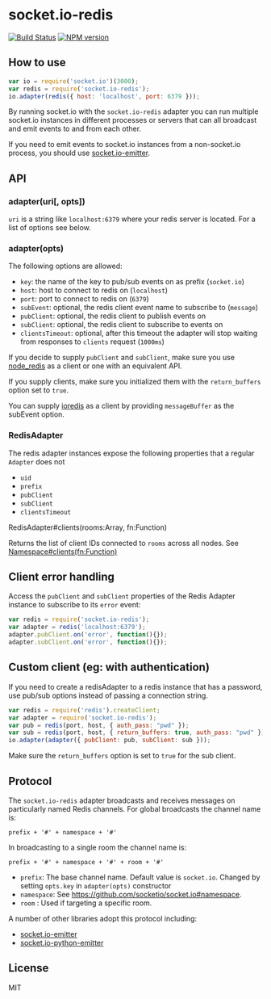 # socket.io-redis

[![Build Status](https://travis-ci.org/socketio/socket.io-redis.svg?branch=master)](https://travis-ci.org/socketio/socket.io-redis)
[![NPM version](https://badge.fury.io/js/socket.io-redis.svg)](http://badge.fury.io/js/socket.io-redis)

## How to use

```js
var io = require('socket.io')(3000);
var redis = require('socket.io-redis');
io.adapter(redis({ host: 'localhost', port: 6379 }));
```

By running socket.io with the `socket.io-redis` adapter you can run
multiple socket.io instances in different processes or servers that can
all broadcast and emit events to and from each other.

If you need to emit events to socket.io instances from a non-socket.io
process, you should use [socket.io-emitter](https://github.com/socketio/socket.io-emitter).

## API

### adapter(uri[, opts])

`uri` is a string like `localhost:6379` where your redis server
is located. For a list of options see below.

### adapter(opts)

The following options are allowed:

- `key`: the name of the key to pub/sub events on as prefix (`socket.io`)
- `host`: host to connect to redis on (`localhost`)
- `port`: port to connect to redis on (`6379`)
- `subEvent`: optional, the redis client event name to subscribe to (`message`)
- `pubClient`: optional, the redis client to publish events on
- `subClient`: optional, the redis client to subscribe to events on
- `clientsTimeout`: optional, after this timeout the adapter will stop waiting from responses to `clients` request (`1000ms`)

If you decide to supply `pubClient` and `subClient`, make sure you use
[node_redis](https://github.com/mranney/node_redis) as a client or one
with an equivalent API.

If you supply clients, make sure you initialized them with 
the `return_buffers` option set to `true`.

You can supply [ioredis](https://github.com/luin/ioredis) as a client
by providing `messageBuffer` as the subEvent option.

### RedisAdapter

The redis adapter instances expose the following properties
that a regular `Adapter` does not

- `uid`
- `prefix`
- `pubClient`
- `subClient`
- `clientsTimeout`

RedisAdapter#clients(rooms:Array, fn:Function)

Returns the list of client IDs connected to `rooms` across all nodes. See [Namespace#clients(fn:Function)](https://github.com/socketio/socket.io#namespaceclientsfnfunction)

## Client error handling

Access the `pubClient` and `subClient` properties of the
Redis Adapter instance to subscribe to its `error` event:

```js
var redis = require('socket.io-redis');
var adapter = redis('localhost:6379');
adapter.pubClient.on('error', function(){});
adapter.subClient.on('error', function(){});
```

## Custom client (eg: with authentication)

If you need to create a redisAdapter to a redis instance
that has a password, use pub/sub options instead of passing
a connection string.

```js
var redis = require('redis').createClient;
var adapter = require('socket.io-redis');
var pub = redis(port, host, { auth_pass: "pwd" });
var sub = redis(port, host, { return_buffers: true, auth_pass: "pwd" });
io.adapter(adapter({ pubClient: pub, subClient: sub }));
```

Make sure the `return_buffers` option is set to `true` for the sub client.

## Protocol

The `socket.io-redis` adapter broadcasts and receives messages on particularly named Redis channels. For global broadcasts the channel name is:
```
prefix + '#' + namespace + '#'
```

In broadcasting to a single room the channel name is:
```
prefix + '#' + namespace + '#' + room + '#'
```


- `prefix`: The base channel name. Default value is `socket.io`. Changed by setting `opts.key` in `adapter(opts)` constructor
- `namespace`: See https://github.com/socketio/socket.io#namespace.
- `room` : Used if targeting a specific room.

A number of other libraries adopt this protocol including:

- [socket.io-emitter](https://github.com/socketio/socket.io-emitter)
- [socket.io-python-emitter](https://github.com/GameXG/socket.io-python-emitter)


## License

MIT
